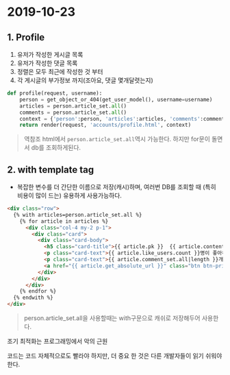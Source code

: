 # 2019-10-23

## 1. Profile

1. 유저가 작성한 게시글 목록
2. 유저가 작성한 댓글 목록
3. 정렬은 모두 최근에 작성한 것 부터
4. 각 게시글의 부가정보 까지(조아요, 댓글 몇개달렷는지)

```python
def profile(request, username):
    person = get_object_or_404(get_user_model(), username=username)
    articles = person.article_set.all()
    comments = person.article_set.all()    
    context = {'person':person, 'articles':articles, 'comments':comments,}
    return render(request, 'accounts/profile.html', context)
```

> 역참조 html에서 `person.article_set.all`역시 가능한다. 하지만 for문이 돌면서 db를 조회하게된다.



## 2. with template tag

- 복잡한 변수를 더 간단한 이름으로 저장(캐시)하며, 여러번 DB를 조회할 때 (특히 비용이 많이 드는) 유용하게 사용가능하다.

```html
<div class="row">
  {% with articles=person.article_set.all %}
    {% for article in articles %}
      <div class="col-4 my-2 p-1">
        <div class="card">
          <div class="card-body">
            <h5 class="card-title">{{ article.pk }}  {{ article.content }}</h5>
            <p class="card-text">{{ article.like_users.count }}명이 좋아하는 글</p>
            <p class="card-text">{{ article.comment_set.all|length }}개의 댓글</p>
            <a href="{{ article.get_absolute_url }}" class="btn btn-primary">게시글 보기</a>
          </div>
        </div>
      </div>
    {% endfor %}
  {% endwith %}
</div>
```

> person.article_set.all을 사용할때는 with구문으로 캐쉬로 저장해두어 사용한다.



조기 최적화는 프로그래밍에서 악의 근원

코드는 코드 자체적으로도 빨라야 하지만, 더 중요 한 것은 다른 개발자들이 읽기 쉬워야한다.